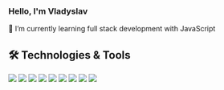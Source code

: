 ### Hello, I'm Vladyslav
🌱 I’m currently learning full stack development with JavaScript

## 🛠️ Technologies & Tools
![](https://img.shields.io/badge/JavaScript-informational?style=flat&color=informational&logo=javascript)
![](https://img.shields.io/badge/TypeScript-informational?style=flat&color=informational&logo=typescript&logoColor=blue)
![](https://img.shields.io/badge/React-informational?style=flat&color=informational&logo=react)
![](https://img.shields.io/badge/Next-informational?style=flat&color=informational&logo=next.js)
![](https://img.shields.io/badge/Node-informational?style=flat&color=informational&logo=node.js)
![](https://img.shields.io/badge/Express-informational?style=flat&color=informational&logo=express)
![](https://img.shields.io/badge/Prisma-informational?style=flat&color=informational&logo=prisma)
![](https://img.shields.io/badge/Docker-informational?style=flat&color=informational&logo=docker)
![](https://img.shields.io/badge/Tailwind-informational?style=flat&color=informational&logo=tailwindcss)

<!--
**brovarenko/brovarenko** is a ✨ _special_ ✨ repository because its `README.md` (this file) appears on your GitHub profile.

Here are some ideas to get you started:

- 🔭 I’m currently working on ...
- 🌱 I’m currently learning ...
- 👯 I’m looking to collaborate on ...
- 🤔 I’m looking for help with ...
- 💬 Ask me about ...
- 📫 How to reach me: ...
- 😄 Pronouns: ...
- ⚡ Fun fact: ...
-->
